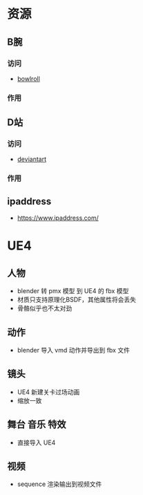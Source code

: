 # 资源

## B腕

### 访问

- [bowlroll](https://bowlroll.net/)

### 作用

## D站

### 访问

- [deviantart](https://www.deviantart.com/)

### 作用

## ipaddress

- https://www.ipaddress.com/

# UE4

## 人物

- blender 转 pmx 模型 到 UE4 的 fbx 模型
- 材质只支持原理化BSDF，其他属性将会丢失
- 骨骼似乎也不太对劲

## 动作

- blender 导入 vmd 动作并导出到 fbx 文件

## 镜头

- UE4 新建关卡过场动画
- 缩放一致

## 舞台 音乐 特效

- 直接导入 UE4

## 视频

- sequence 渲染输出到视频文件

